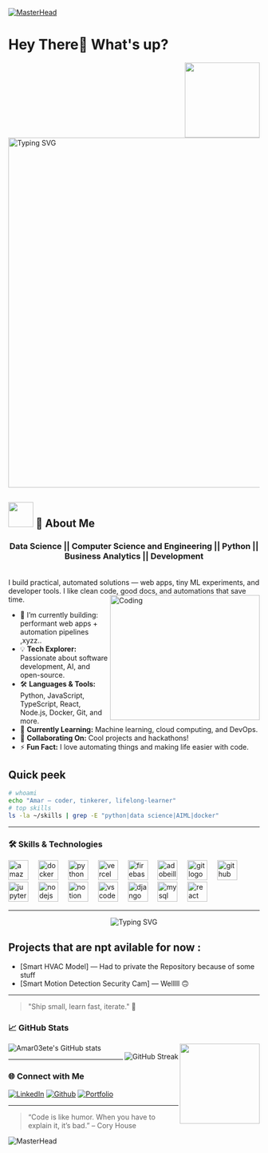 [![MasterHead](https://user-images.githubusercontent.com/97012708/233769558-710dd1c2-75c1-4e35-bf96-7d125a4c25b2.gif)](https://github.com/MateiMartin)
<!---[![GitHub Banner](https://user-images.githubusercontent.com/58959408/232639433-cb0aea21-66f0-4508-a771-85e2089c5a87.gif)](https://github.com/zainwen9)--->


#  Hey There👋 What's up?

<img align="right" height="150" src="https://media.giphy.com/media/M9gbBd9nbDrOTu1Mqx/giphy.gif"  />

</br>
</br>

<p align="">
  <img width="700" src="https://readme-typing-svg.demolab.com?font=Fira+Code&weight=700&size=26&pause=900&color=00F7FF&center=true&vCenter=true&width=760&lines=Building+cool+stuff+%7C+AI+%7C+Web+%7C+Automation" alt="Typing SVG" />
</p>

##    **<img src="https://user-images.githubusercontent.com/108933534/210176487-bb71ad61-85d6-4027-a637-5384e9a95733.gif" width="50" height="50"/>** 🚀 About Me    
<h3 align="center" >
Data Science || Computer Science and Engineering || Python || Business Analytics || Development
</h3>

</br>I build practical, automated solutions — web apps, tiny ML experiments, and developer tools. 
I like clean code, good docs, and automations that save time.
<img align="right" alt="Coding" height="250" width="300"
 src="https://images.steamusercontent.com/ugc/1631947648964785474/81CBA15178466DD47195A239232202E78987B714/?imw=637&imh=358&ima=fit&impolicy=Letterbox&imcolor=%23000000&letterbox=true">

- 🔭 I’m currently building: performant web apps + automation pipelines ,xyzz..
- 💡 **Tech Explorer:** Passionate about software development, AI, and open-source.
- 🛠️ **Languages & Tools:** Python, JavaScript, TypeScript, React, Node.js, Docker, Git, and more.
- 🌱 **Currently Learning:** Machine learning, cloud computing, and DevOps.
- 🤝 **Collaborating On:** Cool projects and hackathons!
- ⚡ **Fun Fact:** I love automating things and making life easier with code.


## Quick peek
```bash
# whoami
echo "Amar — coder, tinkerer, lifelong-learner"
# top skills
ls -la ~/skills | grep -E "python|data science|AIML|docker"
```

---

### 🛠️ Skills & Technologies

<div align="left">
  <img src="https://skillicons.dev/icons?i=aws" height="40" alt="amazonwebservices logo"  />
  <img width="12" />
  <img src="https://cdn.simpleicons.org/docker/2496ED" height="40" alt="docker logo"  />
  <img width="12" />
  <img src="https://cdn.jsdelivr.net/gh/devicons/devicon/icons/python/python-original.svg" height="40" alt="python logo"  />
  <img width="12" />
  <img src="https://cdn.simpleicons.org/vercel/000000" height="40" alt="vercel logo"  />
  <img width="12" />
  <img src="https://cdn.jsdelivr.net/gh/devicons/devicon/icons/firebase/firebase-plain-wordmark.svg" height="40" alt="firebase logo"  />
  <img width="12" />
  <img src="https://skillicons.dev/icons?i=ai" height="40" alt="adobeillustrator logo"  />
  <img width="12" />
  <img src="https://cdn.simpleicons.org/git/F05032" height="40" alt="git logo"  />
  <img width="12" />
  <img src="https://cdn.simpleicons.org/github/181717" height="40" alt="github logo"  />
  <img width="12" />
  <img src="https://cdn.simpleicons.org/jupyter/F37626" height="40" alt="jupyter logo"  />
  <img width="12" />
  <img src="https://cdn.simpleicons.org/nodedotjs/339933" height="40" alt="nodejs logo"  />
  <img width="12" />
  <img src="https://cdn.simpleicons.org/notion/000000" height="40" alt="notion logo"  />
  <img width="12" />
  <img src="https://cdn.jsdelivr.net/gh/devicons/devicon/icons/vscode/vscode-original.svg" height="40" alt="vscode logo"  />
  <img width="12" />
  <img src="https://cdn.jsdelivr.net/gh/devicons/devicon/icons/django/django-plain.svg" height="40" alt="django logo"  />
  <img width="12" />
  <img src="https://cdn.jsdelivr.net/gh/devicons/devicon/icons/mysql/mysql-original.svg" height="40" alt="mysql logo"  />
  <img width="12" />
  <img src="https://cdn.jsdelivr.net/gh/devicons/devicon/icons/react/react-original.svg" height="40" alt="react logo"  />
</div>

---

<p align="center">
  <img src="https://readme-typing-svg.demolab.com?font=Fira+Code&weight=700&size=30&pause=1000&color=00F7FF&center=true&vCenter=true&width=435&lines=Code.+Create.+Innovate.;Tech+Enthusiast+%F0%9F%94%A5;Always+Learning+Something+New!" alt="Typing SVG" />
</p>



## Projects that are npt avilable for now :
- [Smart HVAC Model] — Had to private the Repository because of some stuff  
- [Smart Motion Detection Security Cam] — Welllll 🙃

---


> "Ship small, learn fast, iterate." 🚀


### 📈 GitHub Stats

<p align="">
  <img src="https://github-readme-stats.vercel.app/api?username=Amar03ete&show_icons=true&theme=radical" alt="Amar03ete's GitHub stats" /> 
<img align="right" height="160" width="160"src="https://media.tenor.com/0hFPh2AGi_wAAAAM/cat-computer.gif"  />
</br>
  <img src="https://github-readme-streak-stats.herokuapp.com/?user=Amar03ete&show_icons=true&theme=radical" alt="GitHub Streak" alt="Amar03ete's GitHub stats" align="right" />
 
</p>

---

### 🌐 Connect with Me

[![LinkedIn](https://img.shields.io/badge/-LinkedIn-0077B5?style=flat&logo=linkedin&logoColor=white)](https://www.linkedin.com/in/amarpandey01/)
[![Github](https://img.shields.io/badge/-Twitter-1DA1F2?style=flat&logo=twitter&logoColor=white)](https://github.com/Amar03ete)
[![Portfolio](https://img.shields.io/badge/-Portfolio-ff5722?style=flat&logo=Firefox&logoColor=white)](https://amar03.vercel.app/)

---

> “Code is like humor. When you have to explain it, it’s bad.” – Cory House


![MasterHead ](https://raw.githubusercontent.com/robiot/robiot/main/jump.gif )
